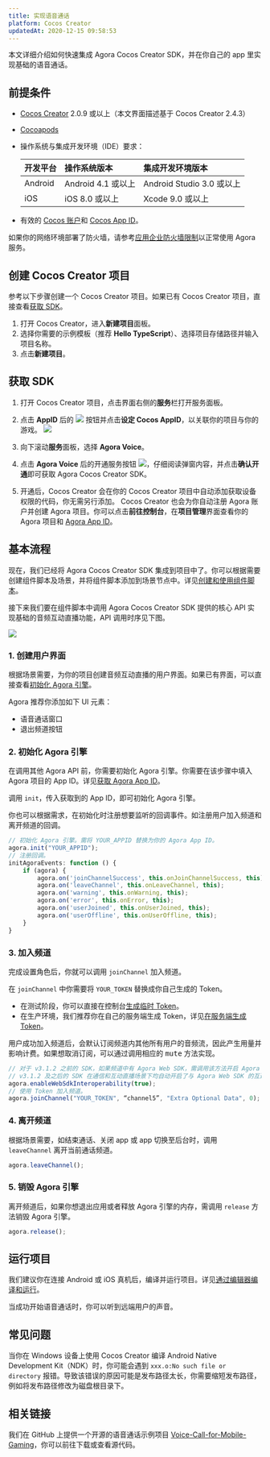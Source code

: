 ```yaml
---
title: 实现语音通话
platform: Cocos Creator
updatedAt: 2020-12-15 09:58:53
---
```

本文详细介绍如何快速集成 Agora Cocos Creator SDK，并在你自己的 app 里实现基础的语音通话。

## 前提条件

- [Cocos Creator](https://docs.cocos.com/creator/manual/zh/getting-started/install.html) 2.0.9 或以上（本文界面描述基于 Cocos Creator 2.4.3）
- [Cocoapods](https://guides.cocoapods.org/using/getting-started.html#getting-started)
- 操作系统与集成开发环境（IDE）要求：

  | 开发平台 | 操作系统版本       | 集成开发环境版本                |
  | :------- | :----------------- | :------------------------ |
  | Android  | Android 4.1 或以上 | Android Studio 3.0 或以上 |
  | iOS      | iOS 8.0 或以上     | Xcode 9.0 或以上          |

- 有效的 [Cocos 账户](https://account.cocos.com/)和 [Cocos App ID](https://docs.cocos.com/creator/manual/zh/cocos-service/user-guide.html)。
 <div class="alert note">如果你的网络环境部署了防火墙，请参考<a href="https://docs.agora.io/cn/Agora%20Platform/firewall?platform=All%20Platforms">应用企业防火墙限制</a >以正常使用 Agora 服务。</div>

## 创建 Cocos Creator 项目

参考以下步骤创建一个 Cocos Creator 项目。如果已有 Cocos Creator 项目，直接查看[获取 SDK](#integrate)。

1. 打开 Cocos Creator，进入**新建项目**面板。
2. 选择你需要的示例模板（推荐 **Hello TypeScript**）、选择项目存储路径并输入项目名称。
3. 点击**新建项目**。

## <a name="integrate"></a>获取 SDK

1. 打开 Cocos Creator 项目，点击界面右侧的**服务**栏打开服务面板。

2. 点击 **AppID** 后的 ![](https://web-cdn.agora.io/docs-files/1603983326448) 按钮并点击**设定 Cocos AppID**，以关联你的项目与你的游戏。
  ![](https://web-cdn.agora.io/docs-files/1603984502139)

3. 向下滚动**服务**面板，选择 **Agora Voice**。

4. 点击 **Agora Voice** 后的开通服务按钮 ![](https://web-cdn.agora.io/docs-files/1603983397604)，仔细阅读弹窗内容，并点击**确认开通**即可获取 Agora Cocos Creator SDK。

5. 开通后，Cocos Creator 会在你的 Cocos Creator 项目中自动添加获取设备权限的代码，你无需另行添加。
   Cocos Creator 也会为你自动注册 Agora 账户并创建 Agora 项目。你可以点击**前往控制台**，在**项目管理**界面查看你的 Agora 项目和 [Agora App ID](https://docs.agora.io/cn/Agora%20Platform/token?platform=All%20Platforms#getappid)。

## 基本流程

现在，我们已经将 Agora Cocos Creator SDK 集成到项目中了。你可以根据需要创建组件脚本及场景，并将组件脚本添加到场景节点中。详见[创建和使用组件脚本](https://docs.cocos.com/creator/manual/zh/scripting/use-component.html)。

接下来我们要在组件脚本中调用 Agora Cocos Creator SDK 提供的核心 API 实现基础的音频互动直播功能，API 调用时序见下图。

![](https://web-cdn.agora.io/docs-files/1603985058010)

### 1. 创建用户界面

根据场景需要，为你的项目创建音频互动直播的用户界面。如果已有界面，可以直接查看[初始化 Agora 引擎](#initialize)。

Agora 推荐你添加如下 UI 元素：

- 语音通话窗口
- 退出频道按钮

### <a name="initialize"></a>2. 初始化 Agora 引擎

在调用其他 Agora API 前，你需要初始化 Agora 引擎。你需要在该步骤中填入 Agora 项目的 App ID。详见[获取 Agora App ID](https://docs.agora.io/cn/Agora%20Platform/token?platform=All%20Platforms#getappid)。

调用 `init`，传入获取到的 App ID，即可初始化 Agora 引擎。

你也可以根据需求，在初始化时注册想要监听的回调事件。如注册用户加入频道和离开频道的回调。

```typescript
// 初始化 Agora 引擎。需将 YOUR_APPID 替换为你的 Agora App ID。
agora.init("YOUR_APPID");
// 注册回调。
initAgoraEvents: function () {
    if (agora) {
        agora.on('joinChannelSuccess', this.onJoinChannelSuccess, this);
        agora.on('leaveChannel', this.onLeaveChannel, this);
        agora.on('warning', this.onWarning, this);
        agora.on('error', this.onError, this);
        agora.on('userJoined', this.onUserJoined, this);
        agora.on('userOffline', this.onUserOffline, this);
    }
}
```

### 3. 加入频道

完成设置角色后，你就可以调用 `joinChannel` 加入频道。

在 `joinChannel` 中你需要将 `YOUR_TOKEN` 替换成你自己生成的 Token。

- 在测试阶段，你可以直接在控制台[生成临时 Token](https://docs.agora.io/en/Agora%20Platform/token#get-a-temporary-token)。
- 在生产环境，我们推荐你在自己的服务端生成 Token，详见[在服务端生成 Token](./token_server)。

<div class="alert note">用户成功加入频道后，会默认订阅频道内其他所有用户的音频流，因此产生用量并影响计费。如果想取消订阅，可以通过调用相应的 <tt>mute</tt> 方法实现。</div>

```typescript
// 对于 v3.1.2 之前的 SDK，如果频道中有 Agora Web SDK，需调用该方法开启 Agora Cocos Creator SDK 和 Agora Web SDK 互通。
// v3.1.2 及之后的 SDK 在通信和互动直播场景下均自动开启了与 Agora Web SDK 的互通，无需调用该方法。
agora.enableWebSdkInteroperability(true);
// 使用 Token 加入频道。
agora.joinChannel("YOUR_TOKEN", “channel5”, "Extra Optional Data", 0);
```

### 4. 离开频道

根据场景需要，如结束通话、关闭 app 或 app 切换至后台时，调用 `leaveChannel` 离开当前通话频道。

```typescript
agora.leaveChannel();
```

### 5. 销毁 Agora 引擎

离开频道后，如果你想退出应用或者释放 Agora 引擎的内存，需调用 `release` 方法销毁 Agora 引擎。

```typescript
agora.release();
```

## 运行项目

我们建议你在连接 Android 或 iOS 真机后，编译并运行项目。详见[通过编辑器编译和运行](https://docs.cocos.com/creator/manual/zh/publish/publish-native.html#通过编辑器编译和运行)。

当成功开始语音通话时，你可以听到远端用户的声音。

## 常见问题

当你在 Windows 设备上使用 Cocos Creator 编译 Android Native Development Kit（NDK）时，你可能会遇到 `xxx.o:No such file or directory` 报错。导致该错误的原因可能是发布路径太长，你需要缩短发布路径，例如将发布路径修改为磁盘根目录下。

## 相关链接

我们在 GitHub 上提供一个开源的语音通话示例项目 [Voice-Call-for-Mobile-Gaming](https://github.com/AgoraIO/Voice-Call-for-Mobile-Gaming/tree/master/Basic-Voice-Call-for-Gaming/Hello-CocosCreator-Voice-Agora)，你可以前往下载或查看源代码。